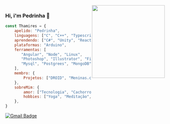 <img align='right' src="https://media.giphy.com/media/JUji554QwdXwAuYkhP/source.gif" width="230">

### Hi, i'm Pedrinha :wave:

```javascript
const Thamires = {
    apelido: "Pedrinha",
    linguagens: ["C", "C++", "Typescript", "HTML5", "CSS3", "Python", "Java", "JavaScript", "SQL"],
    aprendendo: ["C#", "Unity", "ReactJS", "AWS"],
    plataformas: "Arduino",
    ferramentas: [
       "Angular", "Node", "Linux",
       "Photoshop", "Illustrator", "Figma",
       "Mysql", "Postgrees", "MongoDB"
    ],
    membro: {
        Projetos: ["DROID", "Meninas.comp", "BOSS", "Laços da Alegria"]        
    },
    sobreMim: {
        amor: ["Tecnologia", "Cachorros", "Ensinar", "Animes", "Séries", "Robôs"],
        hobbies: ["Yoga", "Meditação", "Patins"]
    },
}
```


[![Gmail Badge](https://img.shields.io/badge/-thamiresdepontesdasilva@gmail.com-c14438?style=flat-square&logo=Gmail&logoColor=white&link=mailto:amandabs.dev@gmail.com)](mailto:thamiresdepontesdasilva@gmail.com)

